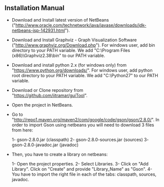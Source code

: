 ## Installation Manual
* Download and Install latest version of NetBeans ("http://www.oracle.com/technetwork/java/javase/downloads/jdk-netbeans-jsp-142931.html").
* Download and Install Graphviz - Graph Visualization Software ("http://www.graphviz.org/Download.php"). For windows user, add bin directory to your PATH variable. We add "C:\Program Files (x86)\Graphviz2.38\bin" to our PATH variable.
* Download and install python 2.x (for windows only) from "https://www.python.org/downloads/". For windows user, add python root directory to your PATH variable. We add "C:\Python27" to our PATH variable.
* Download or Clone repository from "https://github.com/iitramar/guiTool".
* Open the project in NetBeans.
* Go to "http://repo1.maven.org/maven2/com/google/code/gson/gson/2.8.0/". In order to import Gson using netbeans you will need to download 3 files from here:

	1- gson-2.8.0.jar (classpath)
	2- gson-2.8.0-sources.jar (sources)
	3- gson-2.8.0-javadoc.jar (javadoc)

* Then, you have to create a library on netbeans:
	
	1- Open the project properties.
	2- Select Libraries.
	3- Click on "Add Library". Click on "Create" and provide "Library_Name" as "Gson".
	4- You have to import the right file in each of the tabs: classpath, sources, javadoc.



